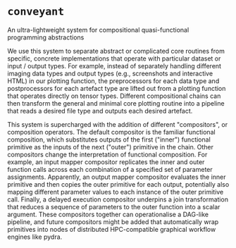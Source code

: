 # ``conveyant``
An ultra-lightweight system for compositional quasi-functional programming abstractions

We use this system to separate abstract or complicated core routines from specific, concrete implementations that operate with particular dataset or input / output types. For example, instead of separately handling different imaging data types and output types (e.g., screenshots and interactive HTML) in our plotting function, the preprocessors for each data type and postprocessors for each artefact type are lifted out from a plotting function that operates directly on tensor types. Different compositional chains can then transform the general and minimal core plotting routine into a pipeline that reads a desired file type and outputs each desired artefact.

This system is supercharged with the addition of different "compositors", or composition operators. The default compositor is the familiar functional composition, which substitutes outputs of the first ("inner") functional primitive as the inputs of the next ("outer") primitive in the chain. Other compositors change the interpretation of functional composition. For example, an input mapper compositor replicates the inner and outer function calls across each combination of a specified set of parameter assignments. Apparently, an output mapper compositor evaluates the inner primitive and then copies the outer primitive for each output, potentially also mapping different parameter values to each instance of the outer primitive call. Finally, a delayed execution compositor underpins a join transformation that reduces a sequence of parameters to the outer function into a scalar argument. These compositors together can operationalise a DAG-like pipeline, and future compositors might be added that automatically wrap primitives into nodes of distributed HPC-compatible graphical workflow engines like pydra.
